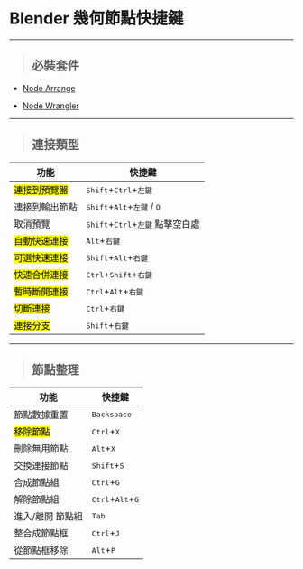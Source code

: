 # Blender 幾何節點快捷鍵

---

> ## 必裝套件

-   [Node Arrange](https://docs.blender.org/manual/zh-hant/4.1/addons/node/node_arrange.html?utm_source=blender-4.1.1)

-   [Node Wrangler](https://docs.blender.org/manual/en/4.1/addons/node/node_wrangler.html?utm_source=blender-4.1.1)

---

> ## 連接類型

| 功能                      | 快捷鍵                                                         |
| ------------------------- | -------------------------------------------------------------- |
| <mark>連接到預覽器</mark> | <kbd>Shift</kbd>+<kbd>Ctrl</kbd>+<kbd>左鍵</kbd>               |
| 連接到輸出節點            | <kbd>Shift</kbd>+<kbd>Alt</kbd>+<kbd>左鍵</kbd> / <kbd>O</kbd> |
| 取消預覽                  | <kbd>Shift</kbd>+<kbd>Ctrl</kbd>+<kbd>左鍵</kbd> 點擊空白處    |
| <mark>自動快速連接</mark> | <kbd>Alt</kbd>+<kbd>右鍵</kbd>                                 |
| <mark>可選快速連接</mark> | <kbd>Shift</kbd>+<kbd>Alt</kbd>+<kbd>右鍵</kbd>                |
| <mark>快速合併連接</mark> | <kbd>Ctrl</kbd>+<kbd>Shift</kbd>+<kbd>右鍵</kbd>               |
| <mark>暫時斷開連接</mark> | <kbd>Ctrl</kbd>+<kbd>Alt</kbd>+<kbd>右鍵</kbd>                 |
| <mark>切斷連接</mark>     | <kbd>Ctrl</kbd>+<kbd>右鍵</kbd>                                |
| <mark>連接分支</mark>     | <kbd>Shift</kbd>+<kbd>右鍵</kbd>                               |

---

> ## 節點整理

| 功能                  | 快捷鍵                                      |
| --------------------- | ------------------------------------------- |
| 節點數據重置          | <kbd>Backspace</kbd>                        |
| <mark>移除節點</mark> | <kbd>Ctrl</kbd>+<kbd>X</kbd>                |
| 刪除無用節點          | <kbd>Alt</kbd>+<kbd>X</kbd>                 |
| 交換連接節點          | <kbd>Shift</kbd>+<kbd>S</kbd>               |
| 合成節點組            | <kbd>Ctrl</kbd>+<kbd>G</kbd>                |
| 解除節點組            | <kbd>Ctrl</kbd>+<kbd>Alt</kbd>+<kbd>G</kbd> |
| 進入/離開 節點組      | <kbd>Tab</kbd>                              |
| 整合成節點框          | <kbd>Ctrl</kbd>+<kbd>J</kbd>                |
| 從節點框移除          | <kbd>Alt</kbd>+<kbd>P</kbd>                 |
